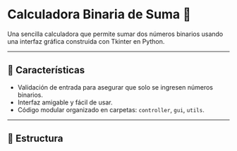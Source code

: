 # Calculadora Binaria de Suma 🧮

Una sencilla calculadora que permite sumar dos números binarios usando una interfaz gráfica construida con Tkinter en Python.

---

## 🚀 Características

- Validación de entrada para asegurar que solo se ingresen números binarios.
- Interfaz amigable y fácil de usar.
- Código modular organizado en carpetas: `controller`, `gui`, `utils`.

---

## 📁 Estructura

